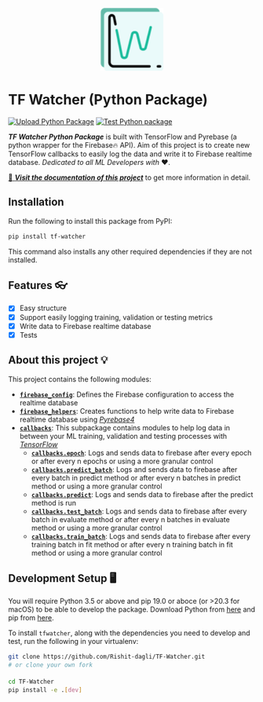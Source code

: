 <p align="center">
  <img src="../media/logo.png" height="128"/>
</p>


# TF Watcher (Python Package)

[![Upload Python Package](https://github.com/Rishit-dagli/TF-Watcher/actions/workflows/python-publish.yml/badge.svg?branch=main)](https://github.com/Rishit-dagli/TF-Watcher/actions/workflows/python-publish.yml)
[![Test Python package](https://github.com/Rishit-dagli/TF-Watcher/actions/workflows/tests.yml/badge.svg?branch=main)](https://github.com/Rishit-dagli/TF-Watcher/actions/workflows/tests.yml)

_**TF Watcher Python Package**_ is built with TensorFlow and Pyrebase (a python wrapper for the Firebase🔥 API). 
Aim of this project is to create new TensorFlow callbacks to easily log the data and write it to Firebase realtime database. 
_Dedicated to all ML Developers with_ ❤️.

<!-- TODO: Add documentation link -->
[📄 _**Visit the documentation of this project**_](TODO) to get more information in detail.

## Installation

Run the following to install this package from PyPI:

```sh
pip install tf-watcher
```

This command also installs any other required dependencies if they are not installed.

## Features 👓

- [x] Easy structure
- [x] Support easily logging training, validation or testing metrics
- [x] Write data to Firebase realtime database
- [x] Tests

## About this project 💡

This project contains the following modules:

- [**`firebase_config`**](/firebase_config.py): Defines the Firebase configuration to access the realtime database
- [**`firebase_helpers`**](/firebase_helpers.py): Creates functions to help write data to Firebase realtime database using [_Pyrebase4_](https://github.com/nhorvath/Pyrebase4)
- [**`callbacks`**](/callbacks): This subpackage contains modules to help log data in between your ML training, validation and testing processes with [_TensorFlow_](http://tensorflow.org/)
    - [**`callbacks.epoch`**](/callbacks/epoch.py): Logs and sends data to firebase after every epoch or after every n epochs or using a more granular control
    - [**`callbacks.predict_batch`**](/callbacks/predict_batch.py): Logs and sends data to firebase after every batch in predict method or after every n batches in predict method or using a more granular control
    - [**`callbacks.predict`**](/callbacks/predict.py): Logs and sends data to firebase after the predict method is run
    - [**`callbacks.test_batch`**](/callbacks/test_batch.py): Logs and sends data to firebase after every batch in evaluate method or after every n batches in evaluate method or using a more granular control
    - [**`callbacks.train_batch`**](/callbacks/train_batch.py): Logs and sends data to firebase after every training batch in fit method or after every n training batch in fit method or using a more granular control

## Development Setup 🖥️

You will require Python 3.5 or above and pip 19.0 or aboce (or >20.3 for macOS) to be able to develop the package. Download Python from [here](https://www.python.org/downloads/) and pip from [here](https://pip.pypa.io/en/stable/installation/).

To install `tfwatcher`, along with the dependencies you need to develop and test, run the following in your virtualenv:

```sh
git clone https://github.com/Rishit-dagli/TF-Watcher.git
# or clone your own fork

cd TF-Watcher
pip install -e .[dev]
```